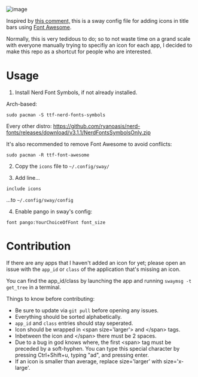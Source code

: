 ![image](https://github.com/iguanajuice/sway-font-awesome/assets/125163000/5be1e6b9-6282-4222-ae7f-cbda96e8f152)

Inspired by [this comment,](https://github.com/swaywm/sway/issues/4882#issuecomment-611464474) this is a sway config file for adding icons in title bars using [Font Awesome](https://fontawesome.com/search?o=r&m=free).

Normally, this is very tedidous to do; so to not waste time on a grand scale with everyone manually trying to specifiy an icon for each app, I decided to make this repo as a shortcut for people who are interested.

# Usage

1. Install Nerd Font Symbols, if not already installed.

Arch-based:
```
sudo pacman -S ttf-nerd-fonts-symbols
```

Every other distro: https://github.com/ryanoasis/nerd-fonts/releases/download/v3.1.1/NerdFontsSymbolsOnly.zip

It's also recommended to remove Font Awesome to avoid conflicts:
```
sudo pacman -R ttf-font-awesome
```

2. Copy the `icons` file to `~/.config/sway/`

3. Add line...
```
include icons
```
...to `~/.config/sway/config`

4. Enable pango in sway's config:
```
font pango:YourChoiceOfFont font_size
```

# Contribution

If there are any apps that I haven't added an icon for yet; please open an issue with the `app_id` or `class` of the application that's missing an icon.

You can find the app_id/class by launching the app and running `swaymsg -t get_tree` in a terminal.

Things to know before contributing:
* Be sure to update via `git pull` before opening any issues.
* Everything should be sorted alphabetically.
* `app_id` and `class` entries should stay seperated.
* Icon should be wrapped in \<span size='larger'> and \</span> tags.
* Inbetween the icon and \</span> there must be 2 spaces.
* Due to a bug in god knows where, the first \<span> tag must be preceded by a soft-hyphen. You can type this special character by pressing Ctrl+Shift+u, typing "ad", and pressing enter.
* If an icon is smaller than average, replace size='larger' with size='x-large'.
